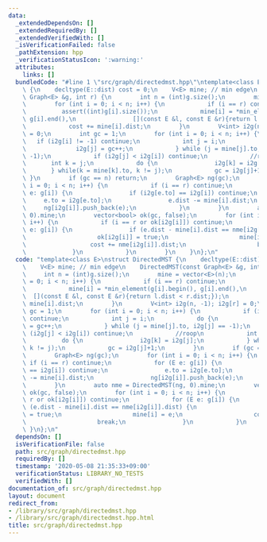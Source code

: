 ```yaml
---
data:
  _extendedDependsOn: []
  _extendedRequiredBy: []
  _extendedVerifiedWith: []
  _isVerificationFailed: false
  _pathExtension: hpp
  _verificationStatusIcon: ':warning:'
  attributes:
    links: []
  bundledCode: "#line 1 \"src/graph/directedmst.hpp\"\ntemplate<class E>\nstruct DirectedMST\
    \ {\n    decltype(E::dist) cost = 0;\n    V<E> mine; // min edge\n    DirectedMST(const\
    \ Graph<E> &g, int r) {\n        int n = (int)g.size();\n        mine = vector<E>(n);\n\
    \        for (int i = 0; i < n; i++) {\n            if (i == r) continue;\n  \
    \          assert((int)g[i].size());\n            mine[i] = *min_element(g[i].begin(),\
    \ g[i].end(),\n                [](const E &l, const E &r){return l.dist < r.dist;});\n\
    \            cost += mine[i].dist;\n        }\n        V<int> i2g(n, -1); i2g[r]\
    \ = 0;\n        int gc = 1;\n        for (int i = 0; i < n; i++) {\n         \
    \   if (i2g[i] != -1) continue;\n            int j = i;\n            do {\n  \
    \              i2g[j] = gc++;\n            } while (j = mine[j].to, i2g[j] ==\
    \ -1);\n            if (i2g[j] < i2g[i]) continue;\n            //roop\n     \
    \       int k = j;\n            do {\n                i2g[k] = i2g[j];\n     \
    \       } while(k = mine[k].to, k != j);\n            gc = i2g[j]+1;\n       \
    \ }\n        if (gc == n) return;\n        Graph<E> ng(gc);\n        for (int\
    \ i = 0; i < n; i++) {\n            if (i == r) continue;\n            for (E\
    \ e: g[i]) {\n                if (i2g[e.to] == i2g[i]) continue;\n           \
    \     e.to = i2g[e.to];\n                e.dist -= mine[i].dist;\n           \
    \     ng[i2g[i]].push_back(e);\n            }\n        }\n        auto nme = DirectedMST(ng,\
    \ 0).mine;\n        vector<bool> ok(gc, false);\n        for (int i = 0; i < n;\
    \ i++) {\n            if (i == r or ok[i2g[i]]) continue;\n            for (E\
    \ e: g[i]) {\n                if (e.dist - mine[i].dist == nme[i2g[i]].dist) {\n\
    \                    ok[i2g[i]] = true;\n                    mine[i] = e;\n  \
    \                  cost += nme[i2g[i]].dist;\n                    break;\n   \
    \             }\n            }\n        }\n    }\n};\n"
  code: "template<class E>\nstruct DirectedMST {\n    decltype(E::dist) cost = 0;\n\
    \    V<E> mine; // min edge\n    DirectedMST(const Graph<E> &g, int r) {\n   \
    \     int n = (int)g.size();\n        mine = vector<E>(n);\n        for (int i\
    \ = 0; i < n; i++) {\n            if (i == r) continue;\n            assert((int)g[i].size());\n\
    \            mine[i] = *min_element(g[i].begin(), g[i].end(),\n              \
    \  [](const E &l, const E &r){return l.dist < r.dist;});\n            cost +=\
    \ mine[i].dist;\n        }\n        V<int> i2g(n, -1); i2g[r] = 0;\n        int\
    \ gc = 1;\n        for (int i = 0; i < n; i++) {\n            if (i2g[i] != -1)\
    \ continue;\n            int j = i;\n            do {\n                i2g[j]\
    \ = gc++;\n            } while (j = mine[j].to, i2g[j] == -1);\n            if\
    \ (i2g[j] < i2g[i]) continue;\n            //roop\n            int k = j;\n  \
    \          do {\n                i2g[k] = i2g[j];\n            } while(k = mine[k].to,\
    \ k != j);\n            gc = i2g[j]+1;\n        }\n        if (gc == n) return;\n\
    \        Graph<E> ng(gc);\n        for (int i = 0; i < n; i++) {\n           \
    \ if (i == r) continue;\n            for (E e: g[i]) {\n                if (i2g[e.to]\
    \ == i2g[i]) continue;\n                e.to = i2g[e.to];\n                e.dist\
    \ -= mine[i].dist;\n                ng[i2g[i]].push_back(e);\n            }\n\
    \        }\n        auto nme = DirectedMST(ng, 0).mine;\n        vector<bool>\
    \ ok(gc, false);\n        for (int i = 0; i < n; i++) {\n            if (i ==\
    \ r or ok[i2g[i]]) continue;\n            for (E e: g[i]) {\n                if\
    \ (e.dist - mine[i].dist == nme[i2g[i]].dist) {\n                    ok[i2g[i]]\
    \ = true;\n                    mine[i] = e;\n                    cost += nme[i2g[i]].dist;\n\
    \                    break;\n                }\n            }\n        }\n   \
    \ }\n};\n"
  dependsOn: []
  isVerificationFile: false
  path: src/graph/directedmst.hpp
  requiredBy: []
  timestamp: '2020-05-08 21:35:33+09:00'
  verificationStatus: LIBRARY_NO_TESTS
  verifiedWith: []
documentation_of: src/graph/directedmst.hpp
layout: document
redirect_from:
- /library/src/graph/directedmst.hpp
- /library/src/graph/directedmst.hpp.html
title: src/graph/directedmst.hpp
---
```

